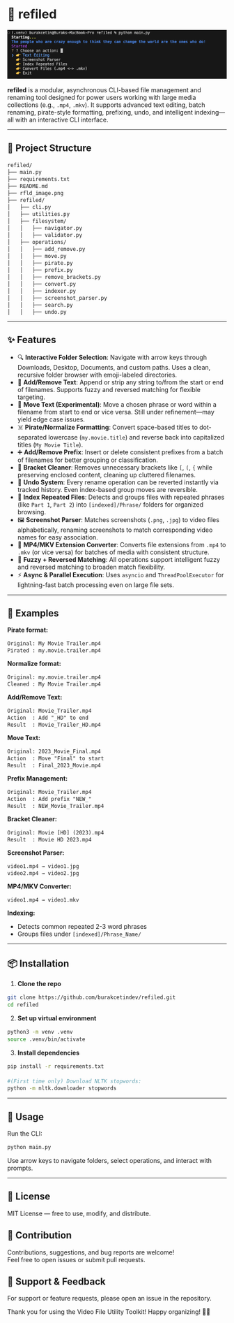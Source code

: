 # 📁 refiled

![refiled demo](./rfld_image.png)

**refiled** is a modular, asynchronous CLI-based file management and renaming tool designed for power users working with large media collections (e.g., `.mp4`, `.mkv`). It supports advanced text editing, batch renaming, pirate-style formatting, prefixing, undo, and intelligent indexing—all with an interactive CLI interface.

---

## 🧱 Project Structure

```
refiled/
├── main.py
├── requirements.txt
├── README.md
├── rfld_image.png
├── refiled/
│   ├── cli.py
│   ├── utilities.py
│   ├── filesystem/
│   │   ├── navigator.py
│   │   ├── validator.py
│   ├── operations/
│   │   ├── add_remove.py
│   │   ├── move.py
│   │   ├── pirate.py
│   │   ├── prefix.py
│   │   ├── remove_brackets.py
│   │   ├── convert.py
│   │   ├── indexer.py
│   │   ├── screenshot_parser.py
│   │   ├── search.py
│   │   ├── undo.py
```

---

## ✨ Features

- 🔍 **Interactive Folder Selection**: Navigate with arrow keys through Downloads, Desktop, Documents, and custom paths. Uses a clean, recursive folder browser with emoji-labeled directories.
- 📝 **Add/Remove Text**: Append or strip any string to/from the start or end of filenames. Supports fuzzy and reversed matching for flexible targeting.
- 🔁 **Move Text (Experimental)**: Move a chosen phrase or word within a filename from start to end or vice versa. Still under refinement—may yield edge case issues.
- ☠️ **Pirate/Normalize Formatting**: Convert space-based titles to dot-separated lowercase (`my.movie.title`) and reverse back into capitalized titles (`My Movie Title`).
- ➕ **Add/Remove Prefix**: Insert or delete consistent prefixes from a batch of filenames for better grouping or classification.
- 🧽 **Bracket Cleaner**: Removes unnecessary brackets like `[`, `(`, `{` while preserving enclosed content, cleaning up cluttered filenames.
- 🔄 **Undo System**: Every rename operation can be reverted instantly via tracked history. Even index-based group moves are reversible.
- 📂 **Index Repeated Files**: Detects and groups files with repeated phrases (like `Part 1`, `Part 2`) into `[indexed]/Phrase/` folders for organized browsing.
- 🖼️ **Screenshot Parser**: Matches screenshots (`.png`, `.jpg`) to video files alphabetically, renaming screenshots to match corresponding video names for easy association.
- 🔁 **MP4/MKV Extension Converter**: Converts file extensions from `.mp4` to `.mkv` (or vice versa) for batches of media with consistent structure.
- 🧠 **Fuzzy + Reversed Matching**: All operations support intelligent fuzzy and reversed matching to broaden match flexibility.
- ⚡ **Async & Parallel Execution**: Uses `asyncio` and `ThreadPoolExecutor` for lightning-fast batch processing even on large file sets.

---

## 🧪 Examples

**Pirate format:**
```
Original: My Movie Trailer.mp4
Pirated : my.movie.trailer.mp4
```

**Normalize format:**
```
Original: my.movie.trailer.mp4
Cleaned : My Movie Trailer.mp4
```

**Add/Remove Text:**
```
Original: Movie_Trailer.mp4
Action  : Add "_HD" to end
Result  : Movie_Trailer_HD.mp4
```

**Move Text:**
```
Original: 2023_Movie_Final.mp4
Action  : Move "Final" to start
Result  : Final_2023_Movie.mp4
```

**Prefix Management:**
```
Original: Movie_Trailer.mp4
Action  : Add prefix "NEW_"
Result  : NEW_Movie_Trailer.mp4
```

**Bracket Cleaner:**
```
Original: Movie [HD] (2023).mp4
Result  : Movie HD 2023.mp4
```

**Screenshot Parser:**
```
video1.mp4 → video1.jpg
video2.mp4 → video2.jpg
```

**MP4/MKV Converter:**
```
video1.mp4 → video1.mkv
```

**Indexing:**
- Detects common repeated 2-3 word phrases
- Groups files under `[indexed]/Phrase_Name/`

---

## 📦 Installation

1. **Clone the repo**
```bash
git clone https://github.com/burakcetindev/refiled.git
cd refiled
```

2. **Set up virtual environment**
```bash
python3 -m venv .venv
source .venv/bin/activate
```

3. **Install dependencies**
```bash
pip install -r requirements.txt

#(First time only) Download NLTK stopwords:
python -m nltk.downloader stopwords
```

---

## 🚀 Usage

Run the CLI:

```bash
python main.py
```

Use arrow keys to navigate folders, select operations, and interact with prompts.

---

## 📄 License

MIT License — free to use, modify, and distribute.

## 🤝 Contribution

Contributions, suggestions, and bug reports are welcome!  
Feel free to open issues or submit pull requests.

## 🤖 Support & Feedback

For support or feature requests, please open an issue in the repository.

Thank you for using the Video File Utility Toolkit! Happy organizing! 🎥✨
